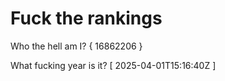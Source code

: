 # Fuck the rankings

Who the hell am I?
{ 16862206 }

What fucking year is it?
[ 2025-04-01T15:16:40Z ]
